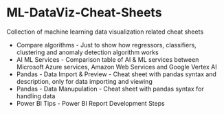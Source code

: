 # ML-DataViz-Cheat-Sheets
Collection of machine learning data visualization related cheat sheets

- Compare algorithms - Just to show how regressors, classifiers, clustering and anomaly detection algorithm works
- AI ML Services - Comparison table of AI & ML services between Microsoft Azure services, Amazon Web Services and Google Vertex AI
- Pandas - Data Import & Preview - Cheat sheet with pandas syntax and description, only for data importing and viewing
- Pandas - Data Manupulation - Cheat sheet with pandas syntax for handling data
- Power BI Tips - Power BI Report Development Steps
